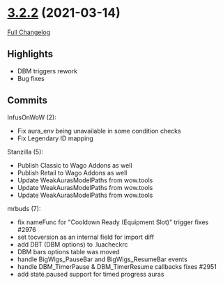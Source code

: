 # [3.2.2](https://github.com/WeakAuras/WeakAuras2/tree/3.2.2) (2021-03-14)

[Full Changelog](https://github.com/WeakAuras/WeakAuras2/compare/3.2.1...3.2.2)

## Highlights

 - DBM triggers rework
- Bug fixes 

## Commits

InfusOnWoW (2):

- Fix aura_env being unavailable in some condition checks
- Fix Legendary ID mapping

Stanzilla (5):

- Publish Classic to Wago Addons as well
- Publish Retail to Wago Addons as well
- Update WeakAurasModelPaths from wow.tools
- Update WeakAurasModelPaths from wow.tools
- Update WeakAurasModelPaths from wow.tools

mrbuds (7):

- fix nameFunc for "Cooldown Ready (Equipment Slot)" trigger fixes #2976
- set tocversion as an internal field for import diff
- add DBT (DBM options) to .luacheckrc
- DBM bars options table was moved
- handle BigWigs_PauseBar and BigWigs_ResumeBar events
- handle DBM_TimerPause & DBM_TimerResume callbacks fixes #2951
- add state.paused support for timed progress auras

